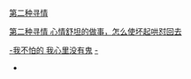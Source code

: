 
[第二种寻情](https://github.com/7900ms/000nottheater_deserted_systemlibrary/blob/master/supplementary/term-和与战-(安世不需)破坏氛围(或打起来).md)

[第二种寻情 心情舒坦的做事，怎么使坏起哄怼回去](https://github.com/7900ms/000nottheater_deserted_forfindingmore/blob/master/self-doittrulySTAR/README.md)

[-我不怕的 我心里没有鬼](https://twitter.com/Arianaworldupd2/status/861191647039803392)
[-](https://twitter.com/Judgment/status/856159644821147649)

-
